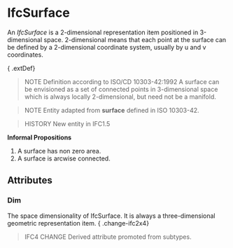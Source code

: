 # IfcSurface

An _IfcSurface_ is a 2-dimensional representation item positioned in 3-dimensional space. 2-dimensional means that each point at the surface can be defined by a 2-dimensional coordinate system, usually by u and v coordinates.
<!-- end of short definition -->


{ .extDef}
> NOTE Definition according to ISO/CD 10303-42:1992
> A surface can be envisioned as a set of connected points in 3-dimensional space which is always locally 2-dimensional, but need not be a manifold.

> NOTE Entity adapted from **surface** defined in ISO 10303-42.

> HISTORY New entity in IFC1.5

**Informal Propositions**

1. A surface has non zero area.
2. A surface is arcwise connected.

## Attributes

### Dim
The space dimensionality of IfcSurface. It is always a three-dimensional geometric representation item.
{ .change-ifc2x4}
> IFC4 CHANGE Derived attribute promoted from subtypes.
